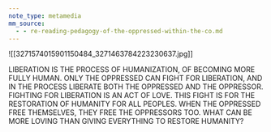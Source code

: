 ```yaml
---
note_type: metamedia
mm_source:
  - - re-reading-pedagogy-of-the-oppressed-within-the-co.md
---
```


![[3271574015901150484_3271463784223230637.jpg]]

LIBERATION IS THE PROCESS OF
HUMANIZATION, OF BECOMING MORE
FULLY HUMAN. ONLY THE OPPRESSED CAN
FIGHT FOR LIBERATION, AND IN THE
PROCESS LIBERATE BOTH THE OPPRESSED
AND THE OPPRESSOR. FIGHTING FOR
LIBERATION IS AN ACT OF LOVE. THIS
FIGHT IS FOR THE RESTORATION OF
HUMANITY FOR ALL PEOPLES. WHEN THE
OPPRESSED FREE THEMSELVES, THEY FREE
THE OPPRESSORS TOO. WHAT CAN BE
MORE LOVING THAN GIVING EVERYTHING
TO RESTORE HUMANITY?

